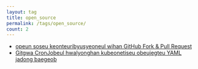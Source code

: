 ```yaml
---
layout: tag
title: open_source
permalink: /tags/open_source/
count: 2
---
```


- [opeun soseu keonteuribyusyeoneul wihan GitHub Fork & Pull Request](https://futurecreator.github.io/2019/03/05/github-fork-and-pull-request-process-for-open-source-contribution/)
- [Gitgwa CronJobeul hwalyonghan kubeonetiseu obeujegteu YAML jadong baegeob](https://futurecreator.github.io/2019/02/27/kubernetes-object-yaml-auto-backup-using-git-and-cronjob/)
